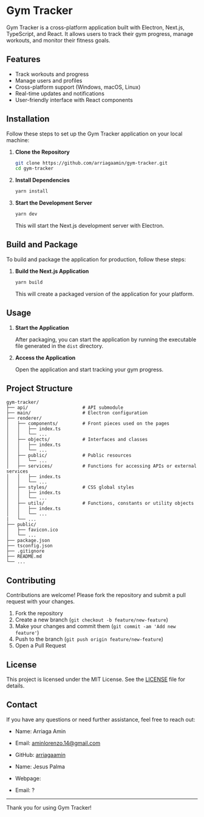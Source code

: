 # Gym Tracker

Gym Tracker is a cross-platform application built with Electron, Next.js, TypeScript, 
and React. It allows users to track their gym progress, manage workouts, and monitor their
fitness goals.

## Features

- Track workouts and progress
- Manage users and profiles
- Cross-platform support (Windows, macOS, Linux)
- Real-time updates and notifications
- User-friendly interface with React components

## Installation

Follow these steps to set up the Gym Tracker application on your local machine:

1. **Clone the Repository**

   ```bash
   git clone https://github.com/arriagaamin/gym-tracker.git
   cd gym-tracker
   ```

2. **Install Dependencies**

   ```bash
   yarn install
   ```

3. **Start the Development Server**

   ```bash
   yarn dev
   ```

   This will start the Next.js development server with Electron.

## Build and Package

To build and package the application for production, follow these steps:

1. **Build the Next.js Application**

   ```bash
   yarn build
   ```

   This will create a packaged version of the application for your platform.

## Usage

1. **Start the Application**

   After packaging, you can start the application by running the executable file generated in the `dist` directory.

2. **Access the Application**

   Open the application and start tracking your gym progress.

## Project Structure

```
gym-tracker/
├── api/                    # API submodule
├── main/                   # Electron configuration
├── renderer/
│   ├── components/         # Front pieces used on the pages
│   │   ├── index.ts
│   │   └── ...
│   ├── objects/            # Interfaces and classes
│   │   ├── index.ts
│   │   └── ...
│   ├── public/             # Public resources
│   │   └── ...
│   ├── services/           # Functions for accessing APIs or external services
│   │   ├── index.ts
│   │   └── ...
│   ├── styles/             # CSS global styles
│   │   ├── index.ts
│   │   └── ...
│   ├── utils/              # Functions, constants or utility objects
│   │   ├── index.ts
│   │   └── ...
|   └── ...
├── public/
│   ├── favicon.ico
│   └── ...
├── package.json
├── tsconfig.json
├── .gitignore
├── README.md
└── ...
```

## Contributing

Contributions are welcome! Please fork the repository and submit a pull request with your changes.

1. Fork the repository
2. Create a new branch (`git checkout -b feature/new-feature`)
3. Make your changes and commit them (`git commit -am 'Add new feature'`)
4. Push to the branch (`git push origin feature/new-feature`)
5. Open a Pull Request

## License

This project is licensed under the MIT License. See the [LICENSE](LICENSE) file for details.

## Contact

If you have any questions or need further assistance, feel free to reach out:

- Name: Arriaga Amin
- Email: aminlorenzo.14@gmail.com
- GitHub: [arriagaamin](https://github.com/arriagaamin)

- Name: Jesus Palma
- Webpage:
- Email: ?

---

Thank you for using Gym Tracker!
